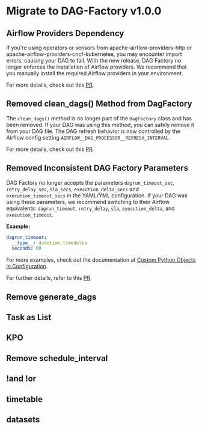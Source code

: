 # Migrate to DAG-Factory v1.0.0

## Airflow Providers Dependency

If you're using operators or sensors from apache-airflow-providers-http or apache-airflow-providers-cncf-kubernetes, you may encounter import errors, causing your DAG to fail. With the new release, DAG Factory no longer enforces the installation of Airflow providers. We recommend that you manually install the required Airflow providers in your environment.

For more details, check out this [PR](https://github.com/astronomer/dag-factory/pull/486).

## Removed clean_dags() Method from DagFactory

The `clean_dags()` method is no longer part of the `DagFactory` class and has been removed. If your DAG was using this method, you can safely remove it from your DAG file. The DAG refresh behavior is now controlled by the Airflow config setting `AIRFLOW__DAG_PROCESSOR__REFRESH_INTERVAL`.

For more details, check out this [PR](https://github.com/astronomer/dag-factory/pull/498).

## Removed Inconsistent DAG Factory Parameters

DAG Factory no longer accepts the parameters `dagrun_timeout_sec`, `retry_delay_sec`, `sla_secs`, `execution_delta_secs` and `execution_timeout_secs` in the YAML/YML configuration. If your DAG was using these parameters, we recommend switching to their Airflow equivalents: `dagrun_timeout`, `retry_delay`, `sla`, `execution_delta`, and `execution_timeout`.

**Example:**

```yaml
dagrun_timeout:
  __type__: datetime.timedelta
  seconds: 60
```

For more examples, check out the documentation at [Custom Python Objects in Configuration](https://astronomer.github.io/dag-factory/dev/configuration/custom_py_object/).

For further details, refer to this  [PR](https://github.com/astronomer/dag-factory/pull/512).

## Remove generate_dags

## Task as List

## KPO

## Remove schedule_interval

## !and !or

## timetable

## datasets
